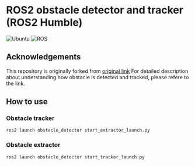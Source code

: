 # ROS2 obstacle detector and tracker (ROS2 Humble)
<div align="left">

![Ubuntu](https://img.shields.io/badge/Ubuntu-22.04-green)
![ROS](https://img.shields.io/badge/ROS2-humble-blue)

</div>


## Acknowledgements
This repository is originally forked from [original link](https://github.com/harmony-eu/obstacle_detector_2)
For detailed description about understanding how obstacle is detected and tracked, please refere to the link.

## How to use

### Obstacle tracker
```
ros2 launch obstacle_detector start_extractor_launch.py
```

### Obstacle extractor
```
ros2 launch obstacle_detector start_tracker_launch.py

```



